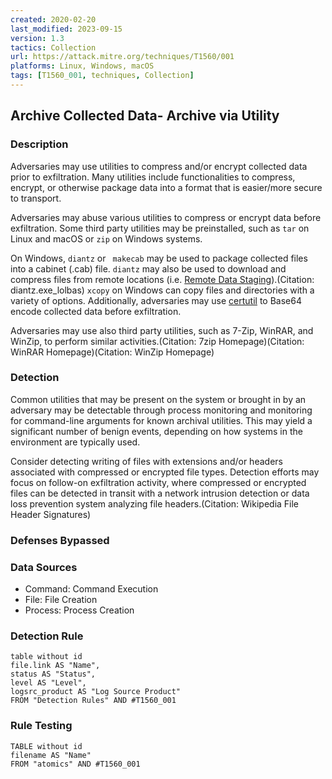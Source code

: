 ```yaml
---
created: 2020-02-20
last_modified: 2023-09-15
version: 1.3
tactics: Collection
url: https://attack.mitre.org/techniques/T1560/001
platforms: Linux, Windows, macOS
tags: [T1560_001, techniques, Collection]
---
```


## Archive Collected Data- Archive via Utility

### Description

Adversaries may use utilities to compress and/or encrypt collected data prior to exfiltration. Many utilities include functionalities to compress, encrypt, or otherwise package data into a format that is easier/more secure to transport.

Adversaries may abuse various utilities to compress or encrypt data before exfiltration. Some third party utilities may be preinstalled, such as <code>tar</code> on Linux and macOS or <code>zip</code> on Windows systems. 

On Windows, <code>diantz</code> or <code> makecab</code> may be used to package collected files into a cabinet (.cab) file. <code>diantz</code> may also be used to download and compress files from remote locations (i.e. [Remote Data Staging](https://attack.mitre.org/techniques/T1074/002)).(Citation: diantz.exe_lolbas) <code>xcopy</code> on Windows can copy files and directories with a variety of options. Additionally, adversaries may use [certutil](https://attack.mitre.org/software/S0160) to Base64 encode collected data before exfiltration. 

Adversaries may use also third party utilities, such as 7-Zip, WinRAR, and WinZip, to perform similar activities.(Citation: 7zip Homepage)(Citation: WinRAR Homepage)(Citation: WinZip Homepage)

### Detection

Common utilities that may be present on the system or brought in by an adversary may be detectable through process monitoring and monitoring for command-line arguments for known archival utilities. This may yield a significant number of benign events, depending on how systems in the environment are typically used.

Consider detecting writing of files with extensions and/or headers associated with compressed or encrypted file types. Detection efforts may focus on follow-on exfiltration activity, where compressed or encrypted files can be detected in transit with a network intrusion detection or data loss prevention system analyzing file headers.(Citation: Wikipedia File Header Signatures)

### Defenses Bypassed



### Data Sources

  - Command: Command Execution
  -  File: File Creation
  -  Process: Process Creation
### Detection Rule

```dataview
table without id
file.link AS "Name",
status AS "Status",
level AS "Level",
logsrc_product AS "Log Source Product"
FROM "Detection Rules" AND #T1560_001
```

### Rule Testing

```dataview
TABLE without id
filename AS "Name"
FROM "atomics" AND #T1560_001
```
